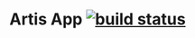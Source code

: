 # Artis App  [![build status](https://gitlab.com/artisdev/artis-app/badges/dev/build.svg)](https://gitlab.com/artisdev/artis-app/commits/dev) 